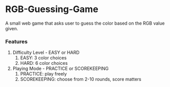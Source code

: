 # RGB-Guessing-Game
A small web game that asks user to guess the color based on the RGB value given.

### Features
1. Difficulty Level - EASY or HARD
    1. EASY: 3 color choices
    2. HARD: 6 color choices
2. Playing Mode - PRACTICE or SCOREKEEPING
    1. PRACTICE: play freely
    2. SCOREKEEPING: choose from 2-10 rounds, score matters
